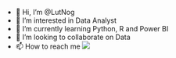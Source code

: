 - 👋 Hi, I’m @LutNog
- 👀 I’m interested in Data Analyst
- 🌱 I’m currently learning Python, R and Power BI
- 💞️ I’m looking to collaborate on Data
- 📫 How to reach me <a href="https://www.linkedin.com/in/lutier-nogueira-700541155/" target="_blank"><img src="https://img.shields.io/badge/-LinkedIn-%230077B5?style=for-the-badge&logo=linkedin&logoColor=white" target="_blank"></a>   

<!---
LutNog/LutNog is a ✨ special ✨ repository because its `README.md` (this file) appears on your GitHub profile.
You can click the Preview link to take a look at your changes.
--->
